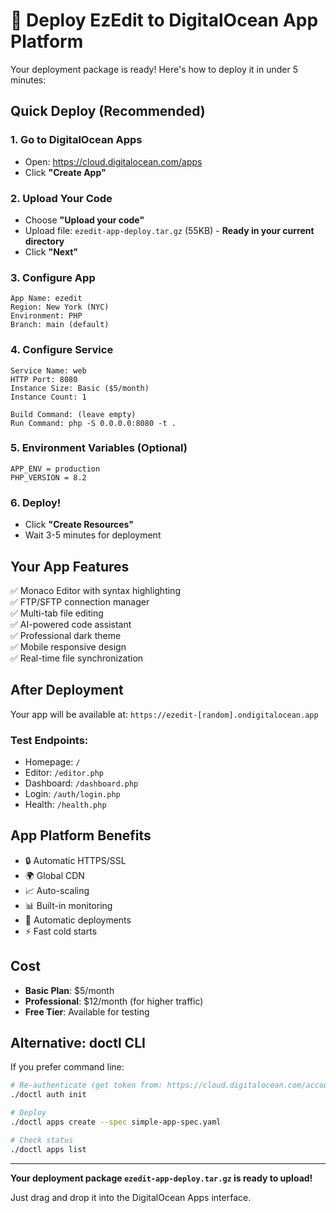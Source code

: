 # 🚀 Deploy EzEdit to DigitalOcean App Platform

Your deployment package is ready! Here's how to deploy it in under 5 minutes:

## Quick Deploy (Recommended)

### 1. Go to DigitalOcean Apps
- Open: https://cloud.digitalocean.com/apps
- Click **"Create App"**

### 2. Upload Your Code
- Choose **"Upload your code"**
- Upload file: `ezedit-app-deploy.tar.gz` (55KB) - **Ready in your current directory**
- Click **"Next"**

### 3. Configure App
```
App Name: ezedit
Region: New York (NYC)
Environment: PHP
Branch: main (default)
```

### 4. Configure Service
```
Service Name: web
HTTP Port: 8080
Instance Size: Basic ($5/month)
Instance Count: 1

Build Command: (leave empty)
Run Command: php -S 0.0.0.0:8080 -t .
```

### 5. Environment Variables (Optional)
```
APP_ENV = production
PHP_VERSION = 8.2
```

### 6. Deploy!
- Click **"Create Resources"**
- Wait 3-5 minutes for deployment

## Your App Features
✅ Monaco Editor with syntax highlighting  
✅ FTP/SFTP connection manager  
✅ Multi-tab file editing  
✅ AI-powered code assistant  
✅ Professional dark theme  
✅ Mobile responsive design  
✅ Real-time file synchronization  

## After Deployment
Your app will be available at:
`https://ezedit-[random].ondigitalocean.app`

### Test Endpoints:
- Homepage: `/`
- Editor: `/editor.php`
- Dashboard: `/dashboard.php`
- Login: `/auth/login.php`
- Health: `/health.php`

## App Platform Benefits
- 🔒 Automatic HTTPS/SSL
- 🌍 Global CDN
- 📈 Auto-scaling
- 📊 Built-in monitoring
- 🔄 Automatic deployments
- ⚡ Fast cold starts

## Cost
- **Basic Plan**: $5/month
- **Professional**: $12/month (for higher traffic)
- **Free Tier**: Available for testing

## Alternative: doctl CLI

If you prefer command line:

```bash
# Re-authenticate (get token from: https://cloud.digitalocean.com/account/api/tokens)
./doctl auth init

# Deploy
./doctl apps create --spec simple-app-spec.yaml

# Check status
./doctl apps list
```

---

**Your deployment package `ezedit-app-deploy.tar.gz` is ready to upload!**

Just drag and drop it into the DigitalOcean Apps interface.